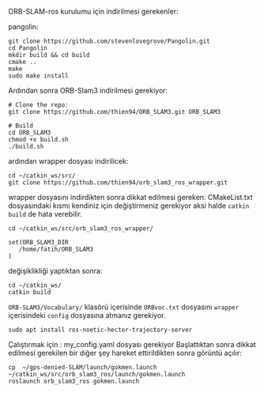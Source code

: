 ORB-SLAM-ros kurulumu için indirilmesi gerekenler:

pangolin:
```
git clone https://github.com/stevenlovegrove/Pangolin.git
cd Pangolin
mkdir build && cd build
cmake ..
make
sudo make install
```

Ardından sonra ORB-Slam3 indirilmesi gerekiyor:

```
# Clone the repo:
git clone https://github.com/thien94/ORB_SLAM3.git ORB_SLAM3

# Build
cd ORB_SLAM3
chmod +x build.sh
./build.sh
```
ardından wrapper dosyası indirilicek:
```
cd ~/catkin_ws/src/
git clone https://github.com/thien94/orb_slam3_ros_wrapper.git
```

wrapper dosyasını indirdikten sonra dikkat edilmesi gereken:
CMakeList.txt dosyasındaki kısmı kendiniz için değiştirmeniz gerekiyor aksi halde `catkin build` de hata verebilir.
```
cd ~/catkin_ws/src/orb_slam3_ros_wrapper/

set(ORB_SLAM3_DIR
   /home/fatih/ORB_SLAM3
)
```
değişiklikliği yaptıktan sonra:
```
cd ~/catkin_ws/
catkin build
```
`ORB-SLAM3/Vocabulary/` klasörü içerisinde `ORBvoc.txt` dosyasını `wrapper` içerisindeki `config` dosyasına atmanız gerekiyor.
```
sudo apt install ros-noetic-hector-trajectory-server
```
Çalıştırmak için : my_config.yaml dosyası gerekiyor
Başlattıktan sonra dikkat edilmesi gerekilen bir diğer şey hareket ettirildikten sonra görüntü açılır:
```
cp  ~/gps-denied-SLAM/launch/gokmen.launch ~/catkin_ws/src/orb_slam3_ros/launch/gokmen.launch 
roslaunch orb_slam3_ros gokmen.launch
```
